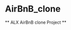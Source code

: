 # AirBnB_clone

** ALX AirBnB clone Project **

<picture>
  <img alt="show what you got." src="https://s3.amazonaws.com/alx-intranet.hbtn.io/uploads/medias/2018/6/65f4a1dd9c51265f49d0.png>
</picture>
